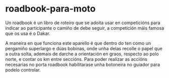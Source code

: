 # roadbook-para-moto
Un roadbook é un libro de roteiro que se adoita usar en competicións para indicar ao participante o camiño de debe seguir, a competición máis famosa que os usa é o Dakar.

A maneira en que funciona este aparello é que dentro do ten como un pergamiño  superlargo e dúas bobinas, onde unha delas recolle o papel que a outra solta, ademais de darche a orientación en graos, respecto ao polo norte, e contar os km entre seccións. Para poder realizar as accións necesarias no porta  roadbook habilitarase unha  botoneira no guiador para podelo controlar.
